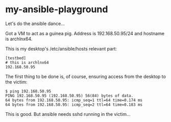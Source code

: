 # my-ansible-playground

Let's do the ansible dance...

Got a VM to act as a guinea pig. Address is 192.168.50.95/24 and hostname is archlnx64.

This is my desktop's /etc/ansible/hosts relevant part:
```
[testbed]
# this is archlnx64
192.168.50.95
```
The first thing to be done is, of course, ensuring access from the desktop to the victim:
```
$ ping 192.168.50.95
PING 192.168.50.95 (192.168.50.95) 56(84) bytes of data.
64 bytes from 192.168.50.95: icmp_seq=1 ttl=64 time=0.174 ms
64 bytes from 192.168.50.95: icmp_seq=2 ttl=64 time=0.183 ms
```
This is good. But ansible needs sshd running in the victim...
